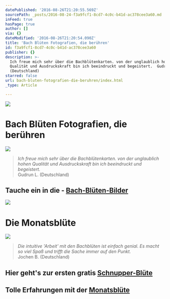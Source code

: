 ```yaml
---
datePublished: '2016-08-26T21:20:55.569Z'
sourcePath: _posts/2016-08-24-f3a9fcf1-8cd7-4c0c-b41d-ac378cee3a60.md
inFeed: true
hasPage: true
author: []
via: {}
dateModified: '2016-08-26T21:20:54.090Z'
title: 'Bach Blüten Fotografien, die berühren'
id: f3a9fcf1-8cd7-4c0c-b41d-ac378cee3a60
publisher: {}
description: >-
  Ich freue mich sehr über die Bachblütenkarten. von der unglaublich hohen
  Qualität und Ausdruckskraft bin ich beeindruckt und begeistert.  Gudrun L.
  (Deutschland)
starred: false
url: bach-bluten-fotografien-die-beruhren/index.html
_type: Article

---
```

![](https://the-grid-user-content.s3-us-west-2.amazonaws.com/38a4ccc9-8c89-4e5e-b699-e858e28cc6d9.png)

# Bach Blüten Fotografien, die berühren
![](https://the-grid-user-content.s3-us-west-2.amazonaws.com/75ae46ed-acd7-4305-bd69-27439ec69844.png)

> _Ich freue mich sehr über die Bachblütenkarten. von der unglaublich hohen Qualität und Ausdruckskraft bin ich beeindruckt und begeistert._  
> Gudrun L. (Deutschland)

## Tauche ein in die - **[Bach-Blüten-Bilder][0]**
![](https://the-grid-user-content.s3-us-west-2.amazonaws.com/d3568a7b-28e5-4002-b4d7-3fa4612b7604.png)

# Die Monatsblüte
![](https://the-grid-user-content.s3-us-west-2.amazonaws.com/46b08310-e024-43da-a240-1a44c1e2ea37.jpg)

> _Die intuitive 'Arbeit' mit den Bachblüten ist einfach genial. Es macht so viel Spaß und trifft die Sache immer auf den Punkt._  
> Jochen B. (Deutschland)

## Hier geht's zur ersten gratis [Schnupper-Blüte][1]

## Tolle Erfahrungen mit der [Monatsblüte][0]

[0]: http://flowerenergies.com/erfahrungen.html
[1]: http://flowerenergies.com/mbl-anfordern.html